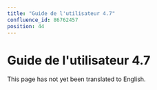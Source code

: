 ```yaml
---
title: "Guide de l'utilisateur 4.7"
confluence_id: 86762457
position: 44
---
```

# Guide de l'utilisateur 4.7


This page has not yet been translated to English.

